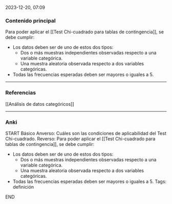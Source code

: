 2023-12-20, 07:09
### Contenido principal

Para poder aplicar el [[Test Chi-cuadrado para tablas de contingencia]], se debe cumplir:
- Los datos deben ser de uno de estos dos tipos:
	- Dos o más muestras independientes observadas respecto a una variable categórica.
	- Una muestra aleatoria observada respecto a dos variables categóricas.
- Todas las frecuencias esperadas deben ser mayores o iguales a 5.


--- 
### Referencias

[[Análisis de datos categóricos]]

---
### Anki

START
Básico
Anverso: Cuáles son las condiciones de aplicabilidad del Test Chi-cuadrado.
Reverso: Para poder aplicar el [[Test Chi-cuadrado para tablas de contingencia]], se debe cumplir:
- Los datos deben ser de uno de estos dos tipos:
	- Dos o más muestras independientes observadas respecto a una variable categórica.
	- Una muestra aleatoria observada respecto a dos variables categóricas.
- Todas las frecuencias esperadas deben ser mayores o iguales a 5.
Tags: definición
<!--ID: 1704379117388-->
END